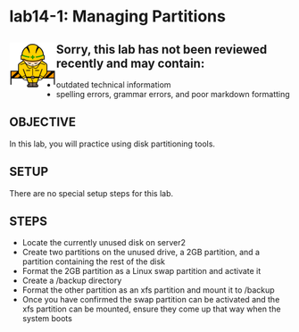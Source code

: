 # lab14-1: Managing Partitions
## <img align="left" src="../images/ConstructionSign.png">Sorry, this lab has not been reviewed recently and may contain:
  - outdated technical informatiom
  - spelling errors, grammar errors, and poor markdown formatting

## OBJECTIVE

In this lab, you will practice using disk partitioning tools.

## SETUP

There are no special setup steps for this lab.

## STEPS

- Locate the currently unused disk on server2
- Create two partitions on the unused drive, a 2GB partition, and a partition
  containing the rest of the disk
- Format the 2GB partition as a Linux swap partition and activate it
- Create a /backup directory
- Format the other partition as an xfs partition and mount it to /backup
- Once you have confirmed the swap partition can be activated and the xfs
  partition can be mounted, ensure they come up that way when the system boots
